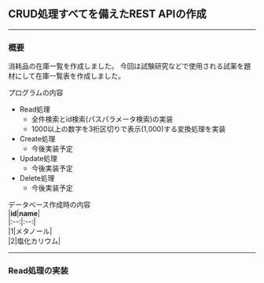 ## CRUD処理すべてを備えたREST APIの作成

***

### 概要

消耗品の在庫一覧を作成しました。
今回は試験研究などで使用される試薬を題材にして在庫一覧表を作成しました。

プログラムの内容

- Read処理
    - 全件検索とid検索(パスパラメータ検索)の実装
    - 1000以上の数字を3桁区切りで表示(1,000)する変換処理を実装
- Create処理
    - 今後実装予定
- Update処理
    - 今後実装予定
- Delete処理
    - 今後実装予定

データベース作成時の内容  
|**id**|**name**|  
|:--:|:--:|  
|1|メタノール|  
|2|塩化カリウム|


***

### Read処理の実装

